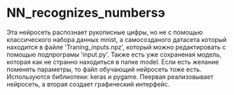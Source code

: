 # NN_recognizes_numbersэ
Эта нейросеть распознает рукописные цифры, но не с помощью классического набора данных mnist, а самосозданого датасета который находится в файле 'Traning_inputs.npz',
который можно редактировать с помощью подпрограмы 'input.py'. Также есть уже сохраненая модель, которая как не странно находиться в папке model.
Если есть желание поменять параметры, то файл обучающий нейросеть тоже есть. Используются библиотеки: keras и pygame. Пеервая реализовывает нейросеть, а вторая создает графический интерфейс.

